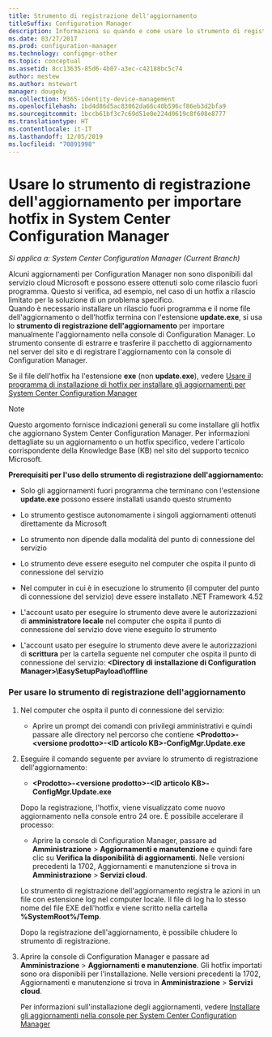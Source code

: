 ```yaml
---
title: Strumento di registrazione dell'aggiornamento
titleSuffix: Configuration Manager
description: Informazioni su quando e come usare lo strumento di registrazione dell'aggiornamento per importare manualmente un aggiornamento nella console di Configuration Manager.
ms.date: 03/27/2017
ms.prod: configuration-manager
ms.technology: configmgr-other
ms.topic: conceptual
ms.assetid: 8cc13635-85d6-4b07-a3ec-c42188bc5c74
author: mestew
ms.author: mstewart
manager: dougeby
ms.collection: M365-identity-device-management
ms.openlocfilehash: 1bd4d86d5ac83062da66c40b596cf86eb3d2bfa9
ms.sourcegitcommit: 1bccb61bf3c7c69d51e0e224d0619c8f608e8777
ms.translationtype: HT
ms.contentlocale: it-IT
ms.lasthandoff: 12/05/2019
ms.locfileid: "70891998"
---
```

# <a name="use-the-update-registration-tool-to-import-hotfixes-to-system-center-configuration-manager"></a>Usare lo strumento di registrazione dell'aggiornamento per importare hotfix in System Center Configuration Manager

*Si applica a: System Center Configuration Manager (Current Branch)*

Alcuni aggiornamenti per Configuration Manager non sono disponibili dal servizio cloud Microsoft e possono essere ottenuti solo come rilascio fuori programma. Questo si verifica, ad esempio, nel caso di un hotfix a rilascio limitato per la soluzione di un problema specifico.   
Quando è necessario installare un rilascio fuori programma e il nome file dell'aggiornamento o dell'hotfix termina con l'estensione **update.exe**, si usa lo **strumento di registrazione dell'aggiornamento** per importare manualmente l'aggiornamento nella console di Configuration Manager. Lo strumento consente di estrarre e trasferire il pacchetto di aggiornamento nel server del sito e di registrare l'aggiornamento con la console di Configuration Manager.  

 Se il file dell'hotfix ha l'estensione **exe** (non **update.exe**), vedere [Usare il programma di installazione di hotfix per installare gli aggiornamenti per System Center Configuration Manager](../../../core/servers/manage/use-the-hotfix-installer-to-install-updates.md)  

> [!NOTE]  
>  Questo argomento fornisce indicazioni generali su come installare gli hotfix che aggiornano System Center Configuration Manager. Per informazioni dettagliate su un aggiornamento o un hotfix specifico, vedere l'articolo corrispondente della Knowledge Base (KB) nel sito del supporto tecnico Microsoft.  

 **Prerequisiti per l'uso dello strumento di registrazione dell'aggiornamento:**  

-   Solo gli aggiornamenti fuori programma che terminano con l'estensione **update.exe** possono essere installati usando questo strumento  

-   Lo strumento gestisce autonomamente i singoli aggiornamenti ottenuti direttamente da Microsoft  

-   Lo strumento non dipende dalla modalità del punto di connessione del servizio  

-   Lo strumento deve essere eseguito nel computer che ospita il punto di connessione del servizio  

-   Nel computer in cui è in esecuzione lo strumento (il computer del punto di connessione del servizio) deve essere installato .NET Framework 4.52  

-   L'account usato per eseguire lo strumento deve avere le autorizzazioni di **amministratore locale** nel computer che ospita il punto di connessione del servizio dove viene eseguito lo strumento  

-   L'account usato per eseguire lo strumento deve avere le autorizzazioni di **scrittura** per la cartella seguente nel computer che ospita il punto di connessione del servizio:  **&lt;Directory di installazione di Configuration Manager\>\EasySetupPayload\offline**  

### <a name="to-use-the-update-registration-tool"></a>Per usare lo strumento di registrazione dell'aggiornamento  

1. Nel computer che ospita il punto di connessione del servizio:  

   -   Aprire un prompt dei comandi con privilegi amministrativi e quindi passare alle directory nel percorso che contiene **&lt;Prodotto\>-&lt;versione prodotto\>-&lt;ID articolo KB\>-ConfigMgr.Update.exe**  

2. Eseguire il comando seguente per avviare lo strumento di registrazione dell'aggiornamento:  

   -   **&lt;Prodotto\>-&lt;versione prodotto\>-&lt;ID articolo KB\>-ConfigMgr.Update.exe**  

   Dopo la registrazione, l'hotfix, viene visualizzato come nuovo aggiornamento nella console entro 24 ore.  È possibile accelerare il processo:

   - Aprire la console di Configuration Manager, passare ad **Amministrazione** > **Aggiornamenti e manutenzione** e quindi fare clic su **Verifica la disponibilità di aggiornamenti**. Nelle versioni precedenti la 1702, Aggiornamenti e manutenzione si trova in **Amministrazione** > **Servizi cloud**. 

   Lo strumento di registrazione dell'aggiornamento registra le azioni in un file con estensione log nel computer locale. Il file di log ha lo stesso nome del file EXE dell'hotfix e viene scritto nella cartella **%SystemRoot%/Temp**.  

    Dopo la registrazione dell'aggiornamento, è possibile chiudere lo strumento di registrazione.  

3. Aprire la console di Configuration Manager e passare ad **Amministrazione** > **Aggiornamenti e manutenzione**. Gli hotfix importati sono ora disponibili per l'installazione. Nelle versioni precedenti la 1702, Aggiornamenti e manutenzione si trova in **Amministrazione** > **Servizi cloud**.

   Per informazioni sull'installazione degli aggiornamenti, vedere [Installare gli aggiornamenti nella console per System Center Configuration Manager](../../../core/servers/manage/install-in-console-updates.md)  
